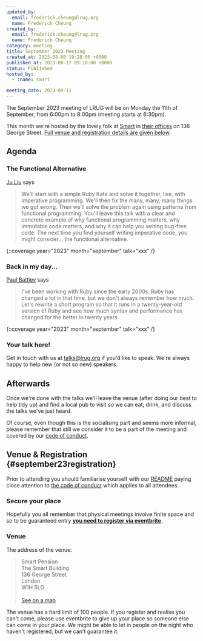 ```yaml
---
updated_by:
  email: frederick.cheung@lrug.org
  name: Frederick Cheung
created_by:
  email: frederick.cheung@lrug.org
  name: Frederick Cheung
category: meeting
title: September 2023 Meeting
created_at: 2023-08-08 19:28:00 +0000
published_at: 2023-08-17 09:10:00 +0000
status: Published
hosted_by:
  - :name: smart

meeting_date: 2023-09-11
---
```


The September 2023 meeting of LRUG will be on Monday the 11th of
September, from 6:00pm to 8:00pm (meeting starts at 6:30pm).

This month we're hosted by the lovely folk at [Smart]( https://www.smart.co/careers) in [their offices][smart-venue] on 136 George Street. [Full venue and registration details are given below](#september23registration).

## Agenda

### The Functional Alternative

[Ju Liu](https://juliu.is) says

> We'll start with a simple Ruby Kata and solve it together, live, with
> imperative programming.
> We'll then fix the many, many, many things we got wrong. Then we'll solve
> the problem again using patterns from functional programming. You'll leave
> this talk with a clear and concrete example of why functional programming
> matters, why immutable code matters, and why it can help you writing
> bug-free code.
> The next time you find yourself writing imperative code, you might
> consider... the functional alternative.

{::coverage year="2023" month="september" talk="xxx" /}

### Back in my day...

[Paul Battley](https://po-ru.com) says

> I've been working with Ruby since the early 2000s. Ruby has changed a lot in that time,
> but we don't always remember how much. Let's rewrite a short program so that it runs in
> a twenty-year-old version of Ruby and see how much syntax and performance has changed for the better in twenty years

{::coverage year="2023" month="september" talk="xxx" /}

### Your talk here!

Get in touch with us at talks@lrug.org if you'd like to speak. We're always happy to help new (or not so new) speakers.

## Afterwards

Once we're done with the talks we'll leave the venue (after doing our best
to help tidy up) and find a local pub to visit so we can eat, drink, and
discuss the talks we've just heard.

Of course, even though this is the socialising part and seems more
informal, please remember that still we consider it to be a part of the
meeting and covered by our [code of
conduct](http://readme.lrug.org/#code-of-conduct).

## Venue & Registration {#september23registration}

Prior to attending you should familiarise yourself with our
[README](http://readme.lrug.org/) paying close attention to [the code of
conduct](http://readme.lrug.org/#code-of-conduct) which applies to all
attendees.

### Secure your place

Hopefully you all remember that physical meetings involve finite space and so to be guaranteed entry **[you need to register via eventbrite][september-2023-eventbrite]**.

### Venue

The address of the venue:

> Smart Pension<br/>The Smart Building<br/>136 George Street<br/>London<br/>W1H 5LD
<br/><br/>[See on a map][smart-venue]

The venue has a hard limit of 100 people. If you register and realise you
can't come, please use eventbrite to give up your place so someone else can
come in your place.  We might be able to let in people on the night who haven't
registered, but we can't guarantee it.

[smart-venue]: https://goo.gl/maps/3L96BNcA5iuU6cw36
[september-2023-eventbrite]: https://www.eventbrite.com/e/london-ruby-user-group-september-2023-meeting-tickets-699976768357?
